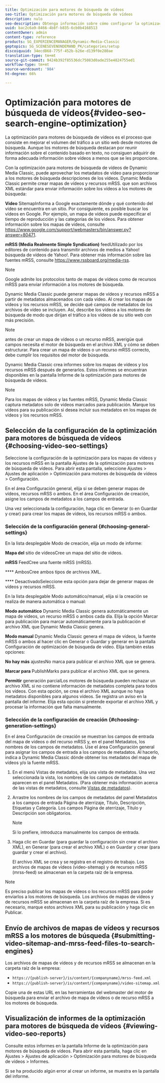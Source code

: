 ```yaml
---
title: Optimización para motores de búsqueda de vídeos
seo-title: Optimización para motores de búsqueda de vídeos
description: nulo
seo-description: Obtenga información sobre cómo configurar la optimización para motores de búsqueda de vídeos.
uuid: bac2c6a9-8466-4b8f-b835-6cb0b4168513
contentOwner: admin
content-type: reference
products: SG_EXPERIENCEMANAGER/Dynamic-Media-Classic
geptopics: SG_SCENESEVENONDEMAND_PK/categories/setup
discoiquuid: 34ecd868-775f-452b-b26e-d139f0e280ae
translation-type: tm+mt
source-git-commit: 9424b392f85536dc75083d0ade255e4824755ed1
workflow-type: tm+mt
source-wordcount: '984'
ht-degree: 66%

---
```



# Optimización para motores de búsqueda de vídeos{#video-seo-search-engine-optimization}

La optimización para motores de búsqueda de vídeos es el proceso que consiste en mejorar el volumen del tráfico a un sitio web desde motores de búsqueda. Aunque los motores de búsqueda destacan por reunir información sobre el contenido basado en texto, no consiguen adquirir de forma adecuada información sobre vídeos a menos que se les proporcione.

Con la optimización para motores de búsqueda de vídeos de Dynamic Media Classic, puede aprovechar los metadatos de vídeo para proporcionar a los motores de búsqueda descripciones de los vídeos. Dynamic Media Classic permite crear mapas de vídeos y recursos mRSS. que son archivos XML estándar para enviar información sobre los vídeos a los motores de búsqueda:

**Video** SitemapInforma a Google exactamente dónde y qué contenido del vídeo se encuentra en un sitio. Por consiguiente, es posible buscar los vídeos en Google. Por ejemplo, un mapa de vídeos puede especificar el tiempo de reproducción y las categorías de los vídeos. Para obtener información sobre los mapas de vídeos, consulte https://www.google.com/support/webmasters/bin/answer.py?answer=80471.

**mRSS (Media Realmente Simple Syndication)** feedUtilizado por los editores de contenido para transmitir archivos de medios a Yahoo! búsqueda de vídeos de Yahoo!. Para obtener más información sobre las fuentes mRSS, consulte https://www.rssboard.org/media-rss.

>[!NOTE]
>
>Google admite los protocolos tanto de mapas de vídeos como de recursos mRSS para enviar información a los motores de búsqueda.

Dynamic Media Classic puede generar mapas de vídeos y recursos mRSS a partir de metadatos almacenados con cada vídeo. Al crear los mapas de vídeos y los recursos mRSS, se decide qué campos de metadatos de los archivos de vídeo se incluyen. Así, describe los vídeos a los motores de búsqueda de modo que dirijan el tráfico a los vídeos de su sitio web con más precisión.

>[!NOTE]
>
>antes de crear un mapa de vídeos o un recurso mRSS, averigüe qué campos necesita el motor de búsqueda en el archivo XML y cómo se deben estructurar. Para crear un mapa de vídeos o un recurso mRSS correcto, debe cumplir los requisitos del motor de búsqueda.

Dynamic Media Classic crea informes sobre los mapas de vídeos y los recursos mRSS después de generarlos. Estos informes se encuentran disponibles en la pantalla Informe de la optimización para motores de búsqueda de vídeos.

>[!NOTE]
>
>Para los mapas de vídeos y las fuentes mRSS, Dynamic Media Classic captura metadatos solo de vídeos marcados para publicación. Marque los vídeos para su publicación si desea incluir sus metadatos en los mapas de vídeos y los recursos mRSS.

## Selección de la configuración de la optimización para motores de búsqueda de vídeos {#choosing-video-seo-settings}

Seleccione la configuración de la optimización para los mapas de vídeos y los recursos mRSS en la pantalla Ajustes de la optimización para motores de búsqueda de vídeos. Para abrir esta pantalla, seleccione Ajustes > Ajustes de aplicación > Optimización para motores de búsqueda de vídeos > Configuración.

En el área Configuración general, elija si se deben generar mapas de vídeos, recursos mRSS o ambos. En el área Configuración de creación, asigne los campos de metadatos a los campos de entrada.

Una vez seleccionada la configuración, haga clic en Generar (o en Guardar y crear) para crear los mapas de vídeos, los recursos mRSS o ambos.

### Selección de la configuración general  {#choosing-general-settings}

En la lista desplegable Modo de creación, elija un modo de informe:

**Mapa del** sitio de vídeosCree un mapa del sitio de vídeos.

**mRSS** FeedCree una fuente mRSS (mRSS).

**** AmbosCree ambos tipos de archivos XML.

**** DesactivadoSeleccione esta opción para dejar de generar mapas de vídeos y recursos mRSS.

En la lista desplegable Modo automático/manual, elija si la creación se realiza de manera automática o manual:

**Modo automático** Dynamic Media Classic genera automáticamente un mapa de vídeos, un recurso mRSS o ambos cada día. Elija la opción Marcar para publicación para marcar automáticamente para la publicación el archivo XML que Dynamic Media Classic genera.

**Modo manual** Dynamic Media Classic genera el mapa de vídeos, la fuente mRSS o ambos al hacer clic en Generar o Guardar y generar en la pantalla Configuración de optimización de búsqueda de vídeo. Elija también estas opciones:

**No hay más** ajustesNo marca para publicar el archivo XML que se genera.

**Marcar para** PublishMarks para publicar el archivo XML que se genera.

**Permitir** generación parcialLos motores de búsqueda pueden rechazar un archivo XML si no contiene información de metadatos completa para todos los vídeos. Con esta opción, se crea el archivo XML aunque no haya metadatos disponibles para algunos vídeos. Se registra un aviso en la pantalla del informe. Elija esta opción si pretende exportar el archivo XML y procesar la información que falta manualmente.

### Selección de la configuración de creación  {#choosing-generation-settings}

En el área Configuración de creación se muestran los campos de entrada del mapa de vídeos o del recurso mRSS y, en el panel Metadatos, los nombres de los campos de metadatos. Use el área Configuración general para asignar los campos de entrada a los campos de metadatos. Al hacerlo, indica a Dynamic Media Classic dónde obtener los metadatos del mapa de vídeos y/o la fuente mRSS.

1. En el menú Vistas de metadatos, elija una vista de metadatos. Una vez seleccionada la vista, los nombres de los campos de metadatos aparecen en el panel Metadatos. (Para obtener más información acerca de las vistas de metadatos, consulte [Vistas de metadatos](application-setup.md#metadata_views)).
1. Arrastre los nombres de los campos de metadatos del panel Metadatos a los campos de entrada Página de aterrizaje, Título, Descripción, Etiquetas y Categoría. Los campos Página de aterrizaje, Título y Descripción son obligatorios.

   >[!NOTE]
   >
   >Si lo prefiere, introduzca manualmente los campos de entrada.

1. Haga clic en Guardar (para guardar la configuración sin crear el archivo XML), en Generar (para crear el archivo XML) o en Guardar y crear (para guardar y crear el archivo).

   El archivo XML se crea y se registra en el registro de trabajo. Los archivos de mapas de vídeos (video-sitemap) y de recursos mRSS (mrss-feed) se almacenan en la carpeta raíz de la empresa.

>[!NOTE]
>
>Es preciso publicar los mapas de vídeos o los recursos mRSS para poder enviarlos a los motores de búsqueda. Los archivos de mapas de vídeos y de recursos mRSS se almacenan en la carpeta raíz de la empresa. Si es necesario, marque estos archivos XML para su publicación y haga clic en Publicar.

## Envío de archivos de mapas de vídeos y recursos mRSS a los motores de búsqueda  {#submitting-video-sitemap-and-mrss-feed-files-to-search-engines}

Los archivos de mapas de vídeos y de recursos mRSS se almacenan en la carpeta raíz de la empresa:

* `https://{publish-server}/is/content/{companyname}/mrss-feed.xml`
* `https://{publish-server}/is/content/{companyname}/video-sitemap.xml`

Copie una de estas URL en las herramientas del webmaster del motor de búsqueda para enviar el archivo de mapa de vídeos o de recurso mRSS a los motores de búsqueda.

## Visualización de informes de la optimización para motores de búsqueda de vídeos  {#viewing-video-seo-reports}

Consulte estos informes en la pantalla Informe de la optimización para motores de búsqueda de vídeos. Para abrir esta pantalla, haga clic en Ajustes > Ajustes de aplicación > Optimización para motores de búsqueda de vídeos > Informes.

Si se ha producido algún error al crear un informe, se muestra en la pantalla del informe.
